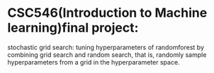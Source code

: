 # CSC546(Introduction to Machine learning)final project:

stochastic grid search: tuning hyperparameters of randomforest by combining grid search and random search, that is, randomly sample hyperparameters from a grid in the hyperparameter space. 

